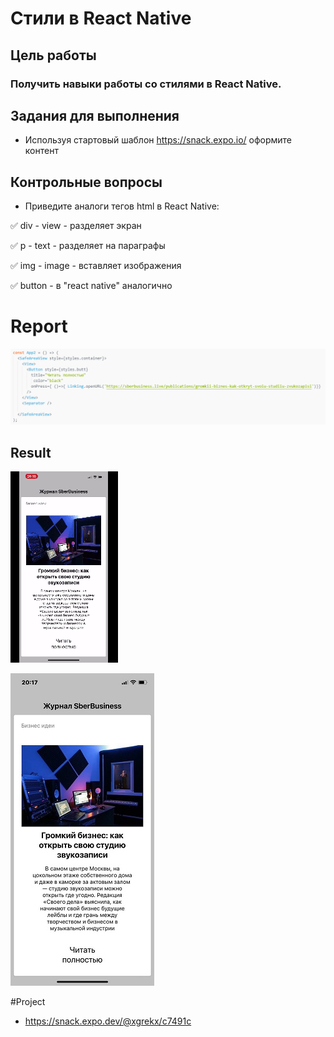 # Стили в React Native

## Цель работы

### Получить навыки работы со стилями в React Native.

## Задания для выполнения

- Используя стартовый шаблон https://snack.expo.io/ оформите контент

## Контрольные вопросы
- Приведите аналоги тегов html в React Native:

:white_check_mark: div - view - разделяет экран 

:white_check_mark: p - text - разделяет на параграфы 

:white_check_mark: img - image - вставляет изображения 

:white_check_mark: button - в "react native" аналогично

# Report

![image](code_ex.png)

## Result

![gif](example_style.gif)

![image](code_ex1.png)

#Project

- https://snack.expo.dev/@xgrekx/c7491c
